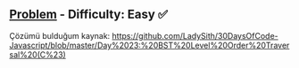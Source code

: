 [Problem](https://www.hackerrank.com/challenges/30-binary-trees/problem) - Difficulty: Easy :white_check_mark:
---


Çözümü bulduğum kaynak: https://github.com/LadySith/30DaysOfCode-Javascript/blob/master/Day%2023:%20BST%20Level%20Order%20Traversal%20(C%23)
